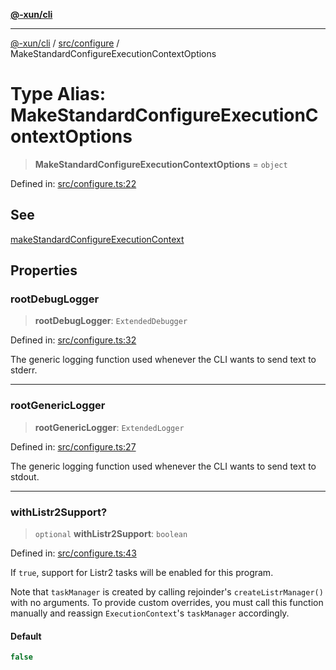 [**@-xun/cli**](../../../README.md)

***

[@-xun/cli](../../../README.md) / [src/configure](../README.md) / MakeStandardConfigureExecutionContextOptions

# Type Alias: MakeStandardConfigureExecutionContextOptions

> **MakeStandardConfigureExecutionContextOptions** = `object`

Defined in: [src/configure.ts:22](https://github.com/Xunnamius/cli-utils/blob/3e95f8ce42185c7633feda8038393f1d5d6e79dd/src/configure.ts#L22)

## See

[makeStandardConfigureExecutionContext](../functions/makeStandardConfigureExecutionContext.md)

## Properties

### rootDebugLogger

> **rootDebugLogger**: `ExtendedDebugger`

Defined in: [src/configure.ts:32](https://github.com/Xunnamius/cli-utils/blob/3e95f8ce42185c7633feda8038393f1d5d6e79dd/src/configure.ts#L32)

The generic logging function used whenever the CLI wants to send text to
stderr.

***

### rootGenericLogger

> **rootGenericLogger**: `ExtendedLogger`

Defined in: [src/configure.ts:27](https://github.com/Xunnamius/cli-utils/blob/3e95f8ce42185c7633feda8038393f1d5d6e79dd/src/configure.ts#L27)

The generic logging function used whenever the CLI wants to send text to
stdout.

***

### withListr2Support?

> `optional` **withListr2Support**: `boolean`

Defined in: [src/configure.ts:43](https://github.com/Xunnamius/cli-utils/blob/3e95f8ce42185c7633feda8038393f1d5d6e79dd/src/configure.ts#L43)

If `true`, support for Listr2 tasks will be enabled for this program.

Note that `taskManager` is created by calling rejoinder's
`createListrManager()` with no arguments. To provide custom overrides, you
must call this function manually and reassign `ExecutionContext`'s
`taskManager` accordingly.

#### Default

```ts
false
```

